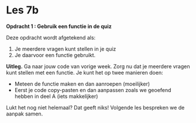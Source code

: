 # Les 7b

**Opdracht 1 : Gebruik een functie in de quiz**

Deze opdracht wordt afgetekend als:

1. Je  meerdere vragen kunt stellen in je quiz
2. Je daarvoor een functie gebruikt.

**Uitleg.** Ga naar jouw code van vorige week. Zorg nu dat je meerdere vragen kunt stellen met een functie. Je kunt het op twee manieren doen:

* Meteen de functie maken en dan aanroepen \(moeilijker\)
* Eerst je code copy-pasten en dan aanpassen zoals we geoefend hebben in deel A \(iets makkelijker\)

Lukt het nog niet helemaal? Dat geeft niks! Volgende les bespreken we de aanpak samen.







